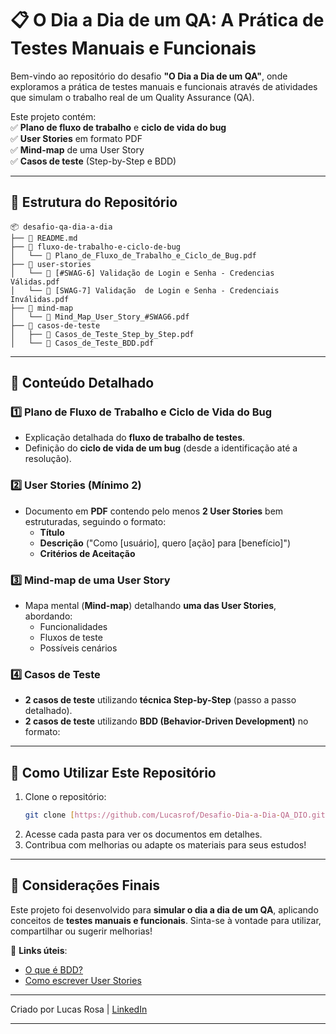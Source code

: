 # 📋 **O Dia a Dia de um QA: A Prática de Testes Manuais e Funcionais**  

Bem-vindo ao repositório do desafio **"O Dia a Dia de um QA"**, onde exploramos a prática de testes manuais e funcionais através de atividades que simulam o trabalho real de um Quality Assurance (QA).  

Este projeto contém:  
✅ **Plano de fluxo de trabalho** e **ciclo de vida do bug**  
✅ **User Stories** em formato PDF  
✅ **Mind-map** de uma User Story  
✅ **Casos de teste** (Step-by-Step e BDD)  

---

## 📂 **Estrutura do Repositório**  

```
📦 desafio-qa-dia-a-dia  
├── 📄 README.md  
├── 📂 fluxo-de-trabalho-e-ciclo-de-bug  
│   └── 📄 Plano_de_Fluxo_de_Trabalho_e_Ciclo_de_Bug.pdf  
├── 📂 user-stories  
│   └── 📄 [#SWAG-6] Validação de Login e Senha - Credencias Válidas.pdf
│   └── 📄 [SWAG-7] Validação  de Login e Senha - Credenciais Inválidas.pdf    
├── 📂 mind-map  
│   └── 📄 Mind_Map_User_Story_#SWAG6.pdf 
├── 📂 casos-de-teste  
│   ├── 📄 Casos_de_Teste_Step_by_Step.pdf  
│   └── 📄 Casos_de_Teste_BDD.pdf   
```  

---

## 📌 **Conteúdo Detalhado**  

### 1️⃣ **Plano de Fluxo de Trabalho e Ciclo de Vida do Bug**  
- Explicação detalhada do **fluxo de trabalho de testes**.  
- Definição do **ciclo de vida de um bug** (desde a identificação até a resolução).  

### 2️⃣ **User Stories (Mínimo 2)**  
- Documento em **PDF** contendo pelo menos **2 User Stories** bem estruturadas, seguindo o formato:  
  - **Título**  
  - **Descrição** ("Como [usuário], quero [ação] para [benefício]")  
  - **Critérios de Aceitação**  

### 3️⃣ **Mind-map de uma User Story**  
- Mapa mental (**Mind-map**) detalhando **uma das User Stories**, abordando:  
  - Funcionalidades  
  - Fluxos de teste  
  - Possíveis cenários  

### 4️⃣ **Casos de Teste**  
- **2 casos de teste** utilizando **técnica Step-by-Step** (passo a passo detalhado).  
- **2 casos de teste** utilizando **BDD (Behavior-Driven Development)** no formato:  
   
---

## 🚀 **Como Utilizar Este Repositório**  
1. Clone o repositório:  
   ```bash  
   git clone [https://github.com/Lucasrof/Desafio-Dia-a-Dia-QA_DIO.git]  
   ```  
2. Acesse cada pasta para ver os documentos em detalhes.  
3. Contribua com melhorias ou adapte os materiais para seus estudos!  

---

## 📝 **Considerações Finais**  
Este projeto foi desenvolvido para **simular o dia a dia de um QA**, aplicando conceitos de **testes manuais e funcionais**. Sinta-se à vontade para utilizar, compartilhar ou sugerir melhorias!  

🔗 **Links úteis**:  
- [O que é BDD?](https://cucumber.io/docs/bdd/)  
- [Como escrever User Stories](https://www.atlassian.com/agile/project-management/user-stories)  

---

Criado por Lucas Rosa | [LinkedIn](https://www.linkedin.com/in/lucasrosaf)  

--- 


